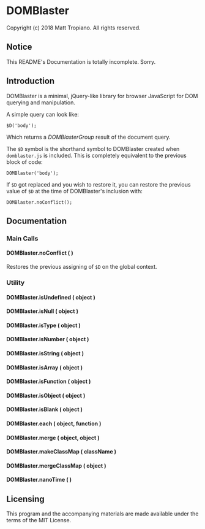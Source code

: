 # DOMBlaster

Copyright (c) 2018 Matt Tropiano. All rights reserved.

## Notice

This README's Documentation is totally incomplete. Sorry.

## Introduction

DOMBlaster is a minimal, jQuery-like library for browser JavaScript for DOM querying and manipulation.

A simple query can look like:

	$D('body');
	
Which returns a *DOMBlasterGroup* result of the document query.

The `$D` symbol is the shorthand symbol to DOMBlaster created when `domblaster.js` is included. This
is completely equivalent to the previous block of code:

	DOMBlaster('body');

If `$D` got replaced and you wish to restore it, you can restore the previous value of `$D` at the time of
DOMBlaster's inclusion with:

	DOMBlaster.noConflict();


## Documentation

### Main Calls

#### DOMBlaster.noConflict ( )

Restores the previous assigning of `$D` on the global context.


### Utility

#### DOMBlaster.isUndefined ( object )

#### DOMBlaster.isNull ( object )

#### DOMBlaster.isType ( object )

#### DOMBlaster.isNumber ( object )

#### DOMBlaster.isString ( object )

#### DOMBlaster.isArray ( object )

#### DOMBlaster.isFunction ( object )

#### DOMBlaster.isObject ( object )

#### DOMBlaster.isBlank ( object )

#### DOMBlaster.each ( object, function )

#### DOMBlaster.merge ( object, object )

#### DOMBlaster.makeClassMap ( className )

#### DOMBlaster.mergeClassMap ( object )

#### DOMBlaster.nanoTime ( )


## Licensing

This program and the accompanying materials are made available under the terms of the MIT License.

